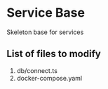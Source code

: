 # Service Base

Skeleton base for services

## List of files to modify

1. db/connect.ts
2. docker-compose.yaml
